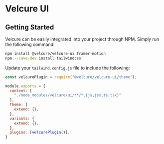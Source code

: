 # Velcure UI

## Getting Started

Velcure can be easily integrated into your project through NPM. Simply run the following command:

```bash
npm install @velcure/velcure-ui framer-motion
npm --save-dev install tailwindcss
```


Update your `tailwind.config.js` file to include the following:

```js
const velcurePlugin = require("@velcure/velcure-ui/theme");

module.exports = {
  content: [
    "./node_modules/velcure/ui/**/*.{js,jsx,ts,tsx}"
  ],
  theme: {
    extend: {},
  },
  variants: {
    extend: {},
  },
  plugins: [velcurePlugin()],
}
```
